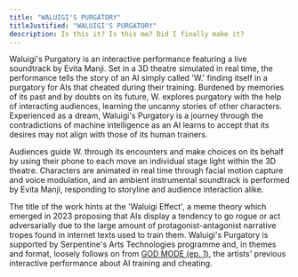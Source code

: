 ```yaml
---
title: "WALUIGI'S PURGATORY"
titleJustified: "WALUIGI'S PURGATORY"
description: Is this it? Is this me? Did I finally make it?
---
```


Waluigi's Purgatory is an interactive performance featuring a live soundtrack by Evita Manji. Set in a 3D theatre simulated in real time, the performance tells the story of an AI simply called 'W.' finding itself in a purgatory for AIs that cheated during their training. Burdened by memories of its past and by doubts on its future, W. explores purgatory with the help of interacting audiences, learning the uncanny stories of other characters. Experienced as a dream, Waluigi's Purgatory is a journey through the contradictions of machine intelligence as an AI learns to accept that its desires may not align with those of its human trainers.

Audiences guide W. through its encounters and make choices on its behalf by using their phone to each move an individual stage light within the 3D theatre. Characters are animated in real time through facial motion capture and voice modulation, and an ambient instrumental soundtrack is performed by Evita Manji, responding to storyline and audience interaction alike.

The title of the work hints at the 'Waluigi Effect', a meme theory which emerged in 2023 proposing that AIs display a tendency to go rogue or act adversarially due to the large amount of protagonist-antagonist narrative tropes found in internet texts used to train them. Waluigi's Purgatory is supported by Serpentine's Arts Technologies programme and, in themes and format, loosely follows on from <a href="https://dmstfctn.net/related-matters/god-mode-ep-1/" target="_blank">GOD MODE (ep. 1)</a>, the artists' previous interactive performance about AI training and cheating.
